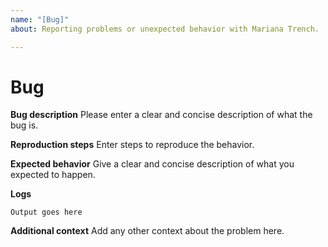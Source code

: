 ```yaml
---
name: "[Bug]"
about: Reporting problems or unexpected behavior with Mariana Trench.

---
```


# Bug
**Bug description**
Please enter a clear and concise description of what the bug is.

**Reproduction steps**
Enter steps to reproduce the behavior.

**Expected behavior**
Give a clear and concise description of what you expected to happen.

**Logs**
```
Output goes here
```

**Additional context**
Add any other context about the problem here. 
